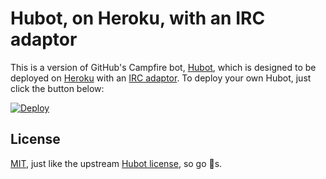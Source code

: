 # Hubot, on Heroku, with an IRC adaptor

This is a version of GitHub's Campfire bot, [Hubot](http://hubot.github.com/), which is designed to be deployed on [Heroku](http://www.heroku.com) with an [IRC adaptor](https://github.com/nandub/hubot-irc). To deploy your own Hubot, just click the button below:

[![Deploy](https://www.herokucdn.com/deploy/button.svg)](https://heroku.com/deploy?template=https://github.com/cobyism/hubot-heroku-irc)

## License

[MIT](./LICENSE), just like the upstream [Hubot license](https://github.com/github/hubot/blob/master/LICENSE), so go :nut_and_bolt:s.
